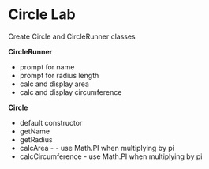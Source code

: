 Circle Lab
=
Create Circle and CircleRunner classes

**CircleRunner**
- prompt for name
- prompt for radius length
- calc and display area
- calc and display circumference


**Circle**
- default constructor
- getName
- getRadius
- calcArea - - use Math.PI when multiplying by pi
- calcCircumference - use Math.PI when multiplying by pi
